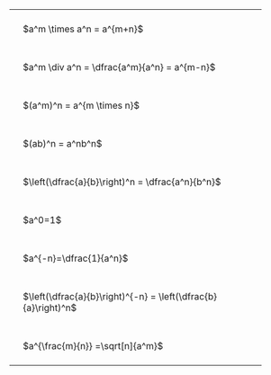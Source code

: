 ---
---

<style type="text/css">
#T_a6c32 th.col_heading {
  text-align: left;
  font-size: 1em;
}
#T_a6c32 td {
  text-align: left;
  font-size: 1em;
  padding: 1.5em;
}
#T_a6c32_row0_col0, #T_a6c32_row1_col0, #T_a6c32_row2_col0, #T_a6c32_row3_col0, #T_a6c32_row4_col0, #T_a6c32_row5_col0, #T_a6c32_row6_col0, #T_a6c32_row7_col0, #T_a6c32_row8_col0 {
  width: 400px;
  white-space: pre-wrap;
}
</style>
<table id="T_a6c32">
  <thead>
  </thead>
  <tbody>
    <tr>
      <td id="T_a6c32_row0_col0" class="data row0 col0" >$a^m \times a^n = a^{m+n}$</td>
    </tr>
    <tr>
      <td id="T_a6c32_row1_col0" class="data row1 col0" >$a^m \div a^n = \dfrac{a^m}{a^n} = a^{m-n}$</td>
    </tr>
    <tr>
      <td id="T_a6c32_row2_col0" class="data row2 col0" >$(a^m)^n = a^{m \times n}$</td>
    </tr>
    <tr>
      <td id="T_a6c32_row3_col0" class="data row3 col0" >$(ab)^n = a^nb^n$</td>
    </tr>
    <tr>
      <td id="T_a6c32_row4_col0" class="data row4 col0" >$\left(\dfrac{a}{b}\right)^n = \dfrac{a^n}{b^n}$</td>
    </tr>
    <tr>
      <td id="T_a6c32_row5_col0" class="data row5 col0" >$a^0=1$</td>
    </tr>
    <tr>
      <td id="T_a6c32_row6_col0" class="data row6 col0" >$a^{-n}=\dfrac{1}{a^n}$</td>
    </tr>
    <tr>
      <td id="T_a6c32_row7_col0" class="data row7 col0" >$\left(\dfrac{a}{b}\right)^{-n} = \left(\dfrac{b}{a}\right)^n$</td>
    </tr>
    <tr>
      <td id="T_a6c32_row8_col0" class="data row8 col0" >$a^{\frac{m}{n}} =\sqrt[n]{a^m}$</td>
    </tr>
  </tbody>
</table>
